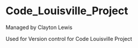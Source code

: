# Code_Louisville_Project

Managed by Clayton Lewis

Used for Version control for Code Louisville Project
